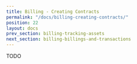 ```yaml
---
title: Billing - Creating Contracts
permalink: "/docs/billing-creating-contracts/"
position: 22
layout: docs
prev_section: billing-tracking-assets
next_section: billing-billings-and-transactions
---
```


TODO
